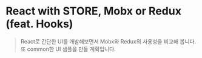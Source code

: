 # React with STORE, Mobx or Redux (feat. Hooks)

> React로 간단한 UI를 개발해보면서 Mobx와 Redux의 사용성을 비교해 봅니다.
> 또 common한 UI 샘플을 만들 계획입니다.
